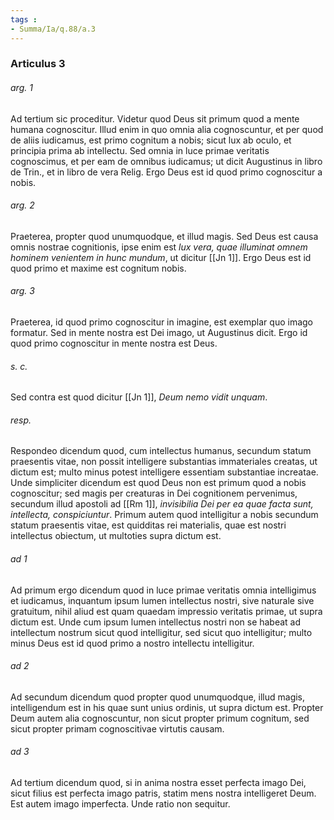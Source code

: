 ```yaml
---
tags : 
- Summa/Ia/q.88/a.3
---
```


### Articulus 3

###### arg. 1
Ad tertium sic proceditur. Videtur quod Deus sit primum quod a mente humana cognoscitur. Illud enim in quo omnia alia cognoscuntur, et per quod de aliis iudicamus, est primo cognitum a nobis; sicut lux ab oculo, et principia prima ab intellectu. Sed omnia in luce primae veritatis cognoscimus, et per eam de omnibus iudicamus; ut dicit Augustinus in libro de Trin., et in libro de vera Relig. Ergo Deus est id quod primo cognoscitur a nobis.

###### arg. 2
Praeterea, propter quod unumquodque, et illud magis. Sed Deus est causa omnis nostrae cognitionis, ipse enim est *lux vera, quae illuminat omnem hominem venientem in hunc mundum*, ut dicitur [[Jn 1]]. Ergo Deus est id quod primo et maxime est cognitum nobis.

###### arg. 3
Praeterea, id quod primo cognoscitur in imagine, est exemplar quo imago formatur. Sed in mente nostra est Dei imago, ut Augustinus dicit. Ergo id quod primo cognoscitur in mente nostra est Deus.

###### s. c.
Sed contra est quod dicitur [[Jn 1]], *Deum nemo vidit unquam*.

###### resp.
Respondeo dicendum quod, cum intellectus humanus, secundum statum praesentis vitae, non possit intelligere substantias immateriales creatas, ut dictum est; multo minus potest intelligere essentiam substantiae increatae. Unde simpliciter dicendum est quod Deus non est primum quod a nobis cognoscitur; sed magis per creaturas in Dei cognitionem pervenimus, secundum illud apostoli ad [[Rm 1]], *invisibilia Dei per ea quae facta sunt, intellecta, conspiciuntur*. Primum autem quod intelligitur a nobis secundum statum praesentis vitae, est quidditas rei materialis, quae est nostri intellectus obiectum, ut multoties supra dictum est.

###### ad 1
Ad primum ergo dicendum quod in luce primae veritatis omnia intelligimus et iudicamus, inquantum ipsum lumen intellectus nostri, sive naturale sive gratuitum, nihil aliud est quam quaedam impressio veritatis primae, ut supra dictum est. Unde cum ipsum lumen intellectus nostri non se habeat ad intellectum nostrum sicut quod intelligitur, sed sicut quo intelligitur; multo minus Deus est id quod primo a nostro intellectu intelligitur.

###### ad 2
Ad secundum dicendum quod propter quod unumquodque, illud magis, intelligendum est in his quae sunt unius ordinis, ut supra dictum est. Propter Deum autem alia cognoscuntur, non sicut propter primum cognitum, sed sicut propter primam cognoscitivae virtutis causam.

###### ad 3
Ad tertium dicendum quod, si in anima nostra esset perfecta imago Dei, sicut filius est perfecta imago patris, statim mens nostra intelligeret Deum. Est autem imago imperfecta. Unde ratio non sequitur.

